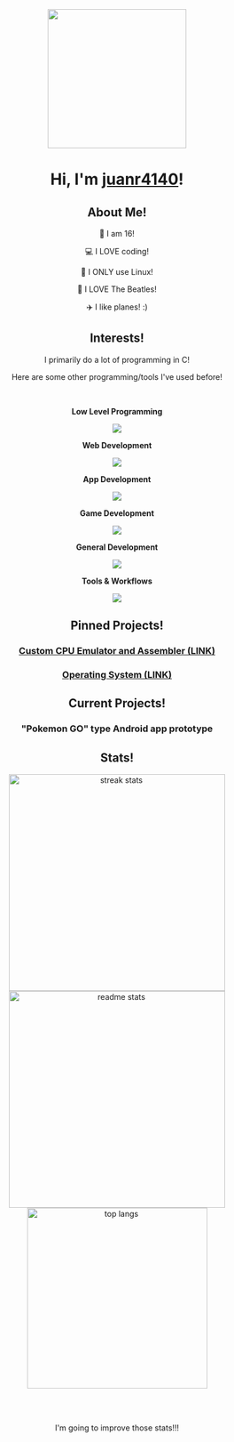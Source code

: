 <div align="center">
  
  <img height=250 width=250 src="https://juanr4140.com/media/images/pfp.png">
  <h1>Hi, I'm <a href="https://juanr4140.com" target="_blank">juanr4140</a>!</h1>

  <h2>About Me!</h2>
  <p>🎂 I am 16!</p>
  <p>💻 I LOVE coding!</p>
  <p>🐧 I ONLY use Linux!</p>
  <p>🎵 I LOVE The Beatles!</p>
  <p>✈️ I like planes! :)</p>

  <h2>Interests!</h2>
  <p>I primarily do a lot of programming in C!</p>

  <p>Here are some other programming/tools I've used before!</p><br>
  
  <p><b>Low Level Programming</b></p>
  <img src="https://skillicons.dev/icons?i=c">

  <p><b>Web Development</b></p>
  <img src="https://skillicons.dev/icons?i=html,css,js,nodejs,firebase">

  <p><b>App Development</b></p>
  <img src="https://skillicons.dev/icons?i=androidstudio,java">

  <p><b>Game Development</b></p>
  <img src="https://skillicons.dev/icons?i=cs,unity,lua,godot">

  <p><b>General Development</b></p>
  <img src="https://skillicons.dev/icons?i=py">

  <p><b>Tools & Workflows</b></p>
  <img src="https://skillicons.dev/icons?i=linux,bash,git,replit,vim,vscode">
  <!-- <img src="https://skillicons.dev/icons?i=c,androidstudio,html,css,js,firebase,git,java,linux,nodejs,py,replit,vim,vscode,lua"> -->

  <h2>Pinned Projects!</h2>

  <h3><a href="https://github.com/JuanR4140/Custom-CPU-Emulator-and-Assembler" target="_blank">Custom CPU Emulator and Assembler (LINK)</a></h3>
  <h3><a href="https://github.com/JuanR4140/OS">Operating System (LINK)</a></h3>

  <h2>Current Projects!</h2>
  
  <h3>"Pokemon GO" type Android app prototype</h3>

  <h2>Stats!</h2>

  <img width=390 src="https://github-readme-streak-stats-salesp07.vercel.app/?user=JuanR4140&count_private=true&theme=react&border_radius=10" alt="streak stats"/>
  <img width=390 src="https://github-readme-stats-salesp07.vercel.app/api?username=JuanR4140&count_private=true&show_icons=true&theme=react&rank_icon=github&border_radius=10" alt="readme stats" />
  <br/>
  <img width=325 align="center" src="https://github-readme-stats-salesp07.vercel.app/api/top-langs/?username=JuanR4140&hide=HTML&langs_count=8&layout=compact&theme=react&border_radius=10&size_weight=0.5&count_weight=0.5&exclude_repo=github-readme-stats" alt="top langs" />

  <br><br>
  <p>I'm going to improve those stats!!!</p>
  
</div>

<!--
**JuanR4140/JuanR4140** is a ✨ _special_ ✨ repository because its `README.md` (this file) appears on your GitHub profile.

Here are some ideas to get you started:

- 🔭 I’m currently working on ...
- 🌱 I’m currently learning ...
- 👯 I’m looking to collaborate on ...
- 🤔 I’m looking for help with ...
- 💬 Ask me about ...
- 📫 How to reach me: ...
- 😄 Pronouns: ...
- ⚡ Fun fact: ...
-->
